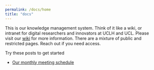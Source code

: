 ```yaml
---
permalink: /docs/home
title: "docs"
---
```


This is our knowledge management system. Think of it like a wiki, or intranet for digital researchers and innovators at UCLH and UCL. Please visit our [wiki](https://uclh.slab.com/public/topics/safehr-ljd88xi3) for more information. There are a mixture of public and restricted pages. Reach out if you need access.

Try these posts to get started

- [Our monthly meeting schedule](https://uclh.slab.com/posts/safehr-monthly-meeting-schedule-u7gt7xg8?shr=xA9l4XMdE1kDdHX4RnfUm8oM)
